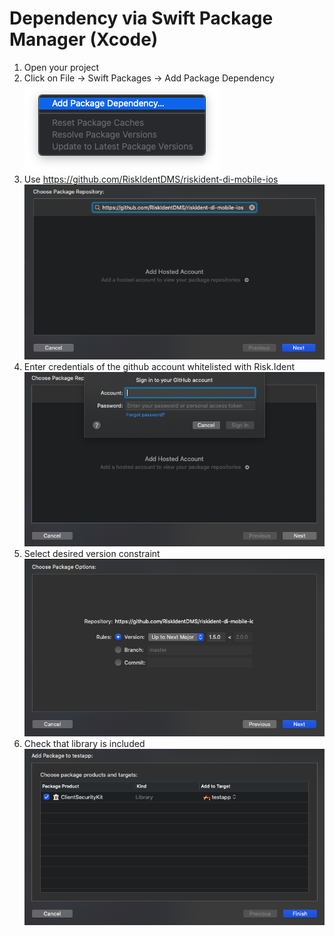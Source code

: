 # Dependency via Swift Package Manager (Xcode)
1. Open your project
1. Click on File -> Swift Packages -> Add Package Dependency ![screenshot](docs/pictures/0adddep.png)
1. Use https://github.com/RiskIdentDMS/riskident-di-mobile-ios ![screenshot](docs/pictures/1github.png)
1. Enter credentials of the github account whitelisted with Risk.Ident![screenshot](docs/pictures/2signin.png)
1. Select desired version constraint![screenshot](docs/pictures/3version.png)
1. Check that library is included![screenshot](docs/pictures/4check.png)
